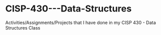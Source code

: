 # CISP-430---Data-Structures
Activities/Assignments/Projects that I have done in my CISP 430 - Data Structures Class

